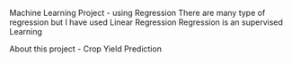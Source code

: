 Machine Learning Project - using Regression
There are many type of regression but I have used Linear Regression
Regression is an supervised Learning

About this project - Crop Yield Prediction
